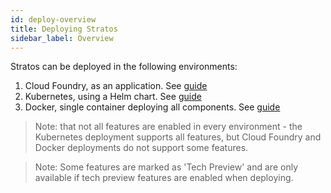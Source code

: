 ```yaml
---
id: deploy-overview
title: Deploying Stratos
sidebar_label: Overview
---
```


Stratos can be deployed in the following environments:

1. Cloud Foundry, as an application. See [guide](cloud-foundry)
2. Kubernetes, using a Helm chart. See [guide](kubernetes)
3. Docker, single container deploying all components. See [guide](all-in-one)

> Note: that not all features are enabled in every environment - the Kubernetes deployment supports all features, but Cloud Foundry and Docker deployments do not support some features.

> Note: Some features are marked as 'Tech Preview' and are only available if tech preview features are enabled when deploying.